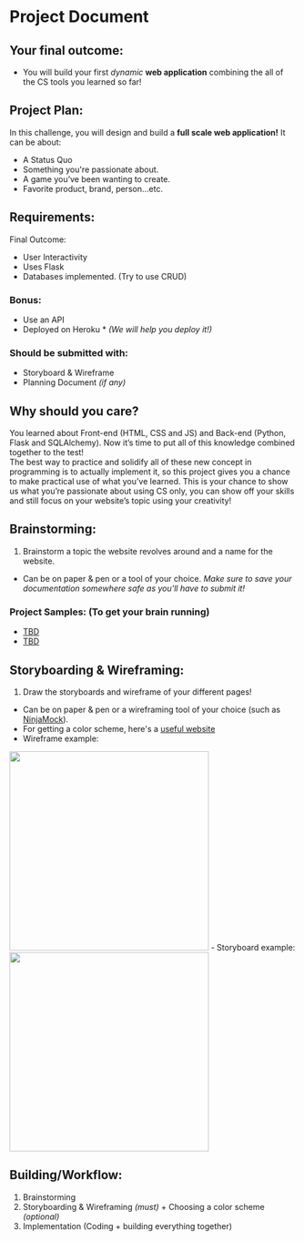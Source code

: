 # Project Document



## Your final outcome:
- You will build your first *dynamic* **web application** combining the all of the CS tools you learned so far!


## Project Plan:
In this challenge, you will design and build a **full scale web application!** It can be about:  
- A Status Quo
- Something you're passionate about.
- A game you’ve been wanting to create.
- Favorite product, brand, person...etc.


## Requirements:
Final Outcome:
- User Interactivity
- Uses Flask
- Databases implemented. (Try to use CRUD)

### Bonus:
- Use an API
- Deployed on Heroku * *(We will help you deploy it!)*  

### Should be submitted with: 
- Storyboard & Wireframe
- Planning Document *(if any)*  


## Why should you care?
You learned about Front-end (HTML, CSS and JS) and Back-end (Python, Flask and SQLAlchemy). Now it’s time to put all of this knowledge combined together to the test!  
The best way to practice and solidify all of these new concept in programming is to actually implement it, so this project gives you a chance to make practical use of what you’ve learned.
This is your chance to show us what you’re passionate about using CS only, you can show off your skills and still focus on your website’s topic using your creativity!  


## Brainstorming:  
1. Brainstorm a topic the website revolves around and a name for the website.
- Can be on paper & pen or a tool of your choice. *Make sure to save your documentation somewhere safe as you'll have to submit it!*

### Project Samples: (To get your brain running)
- [TBD]()
- [TBD]()  


## Storyboarding & Wireframing:
1. Draw the storyboards and wireframe of your different pages!  
- Can be on paper & pen or a wireframing tool of your choice (such as [NinjaMock](https://ninjamock.com/)).
- For getting a color scheme, here's a [useful website](https://coolors.co/)  
- Wireframe example:
<img src="https://lh3.googleusercontent.com/7lqo2S5GBmY2UITQFdUeSVWR0XAche0gWqcqvkxJhdHAUCnHHDt4WfpHnhmYOqxQBsOCiFp88EMtnaNJ6uQ6TYEvvuEP2UKakQPjoQlH2ZTDeyzHfdwI1pXNQ2-xVGjlC2KAs4Z8mg" width="350">  
- Storyboard example:  
<img src="https://lh6.googleusercontent.com/X2_I2HKKsJGVF3D8_qUrttJBch6gjAG2LRDbC1FL7Xfe23ST_uA-vwDiQtU6HjCdAbRmbJKz6moD_lh1VLFTBaez_bB5SJgyfVX8Qf8" width="350">


## Building/Workflow:
1. Brainstorming
2. Storyboarding & Wireframing *(must)* + Choosing a color scheme *(optional)*
3. Implementation (Coding + building everything together)

